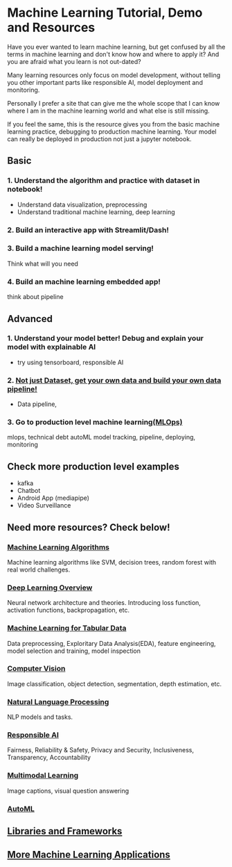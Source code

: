 # Machine Learning Tutorial, Demo and Resources

Have you ever wanted to learn machine learning, but get confused by all the terms in machine learning and don't know how and where to apply it? And you are afraid what you learn is not out-dated?

Many learning resources only focus on model development, without telling you other important parts like responsible AI, model deployment and monitoring. 

Personally I prefer a site that can give me the whole scope that I can know where I am in the machine learning world and what else is still missing.

If you feel the same, this is the resource gives you from the basic machine learning practice, debugging to production machine learning. Your model can really be deployed in production not just a jupyter notebook.

## Basic

### 1. Understand the algorithm and practice with dataset in notebook!

* Understand data visualization, preprocessing
* Understand traditional machine learning, deep learning

### 2. Build an interactive app with Streamlit/Dash!


### 3. Build a machine learning model serving!

Think what will you need

### 4. Build an machine learning embedded app!

think about pipeline

## Advanced

### 1. Understand your model better! Debug and explain your model with explainable AI

* try using tensorboard, responsible AI 

### 2. [Not just Dataset, get your own data and build your own data pipeline!](Data_Engineering.md)

* Data pipeline, 

### 3. Go to production level machine learning[(MLOps)](https://github.com/epadam/production-level-machine-learning)

mlops, technical debt
autoML
model tracking, pipeline, deploying, monitoring

## Check more production level examples

* kafka
* Chatbot
* Android App (mediapipe)
* Video Surveillance 


## Need more resources? Check below!

### [Machine Learning Algorithms](Machine_Learning.md)

Machine learning algorithms like SVM, decision trees, random forest with real world challenges.

### [Deep Learning Overview](Deep_Learning.md)

Neural network architecture and theories. Introducing loss function, activation functions, backpropagation, etc.

### [Machine Learning for Tabular Data](ML_Tabular.md)

Data preprocessing, Exploritary Data Analysis(EDA), feature engineering, model selection and training, model inspection

### [Computer Vision](https://github.com/epadam/cv-overview)

Image classification, object detection, segmentation, depth estimation, etc.

### [Natural Language Processing](https://github.com/epadam/nlp-overview)

NLP models and tasks.

### [Responsible AI](Responsible_AI.md)

Fairness, Reliability & Safety, Privacy and Security, Inclusiveness, Transparency, Accountability

### [Multimodal Learning](temp/Multimodal.md)

Image captions, visual question answering

### [AutoML](autoML.md)

## [Libraries and Frameworks](Tools_and_Learning_Resources.md)

## [More Machine Learning Applications](applications/README.md)
